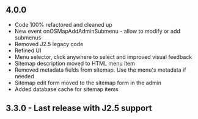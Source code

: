 ## 4.0.0

* Code 100% refactored and cleaned up
* New event onOSMapAddAdminSubmenu - allow to modify or add submenus
* Removed J2.5 legacy code
* Refined UI
* Menu selector, click anywhere to select and improved visual feedback
* Sitemap description moved to HTML menu item
* Removed metadata fields from sitemap. Use the menu's metadata if needed
* Sitemap edit form moved to the sitemap form in the admin
* Added database cache for sitemap items

## 3.3.0 - Last release with J2.5 support
